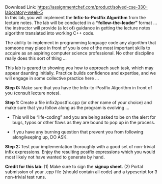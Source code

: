 Download Link: https://assignmentchef.com/product/solved-cse-330-laboratory-week-5
<br>
<span style="font-family: -apple-system, BlinkMacSystemFont, 'Segoe UI', Roboto, Oxygen-Sans, Ubuntu, Cantarell, 'Helvetica Neue', sans-serif;">In this lab, you will implement the </span><strong style="font-family: -apple-system, BlinkMacSystemFont, 'Segoe UI', Roboto, Oxygen-Sans, Ubuntu, Cantarell, 'Helvetica Neue', sans-serif;">Infix-to-Postfix Algorithm</strong><span style="font-family: -apple-system, BlinkMacSystemFont, 'Segoe UI', Roboto, Oxygen-Sans, Ubuntu, Cantarell, 'Helvetica Neue', sans-serif;"> from the lecture notes. The lab will be conducted in a </span><strong style="font-family: -apple-system, BlinkMacSystemFont, 'Segoe UI', Roboto, Oxygen-Sans, Ubuntu, Cantarell, 'Helvetica Neue', sans-serif;">“follow-the-leader”</strong><span style="font-family: -apple-system, BlinkMacSystemFont, 'Segoe UI', Roboto, Oxygen-Sans, Ubuntu, Cantarell, 'Helvetica Neue', sans-serif;"> format … the instructor will provide (a lot of) guidance in getting the lecture notes algorithm translated into working C++ code. </span>




The ability to implement in programming language code any algorithm that someone may place in front of you is one of the most important skills to acquire as an aspiring computer science professional. No other discipline really does this sort of thing …




This lab is geared to showing you how to approach such task, which may appear daunting initially. Practice builds confidence and expertise, and we will engage in some collective practice here …




<strong>Step 0:</strong> Make sure that you have the Infix-to-Postfix Algorithm in front of you (consult lecture notes).




<strong>Step 1:</strong> Create a file infix2postfix.cpp (or other name of your choice) and make sure that you follow along as the program is evolving …




<ul>

 <li>This will be “life-coding” and you are being asked to be on the alert for bugs, typos or other flaws as they are bound to pop up in the process.</li>

</ul>




<ul>

 <li>If you have any burning question that prevent you from following along/keeping up, DO ASK.</li>

</ul>




<strong>Step 2: </strong>Test your implementation thoroughly with a good set of non-trivial infix expressions. Enjoy the resulting postfix expressions which you would most likely not have wanted to generate by hand.




<strong>Credit for this lab: </strong>(1) Make sure to sign the <strong>signup sheet</strong>. (2) Portal submission of your .cpp file (should contain all code) and a typescript for 3 non-trivial test runs.





